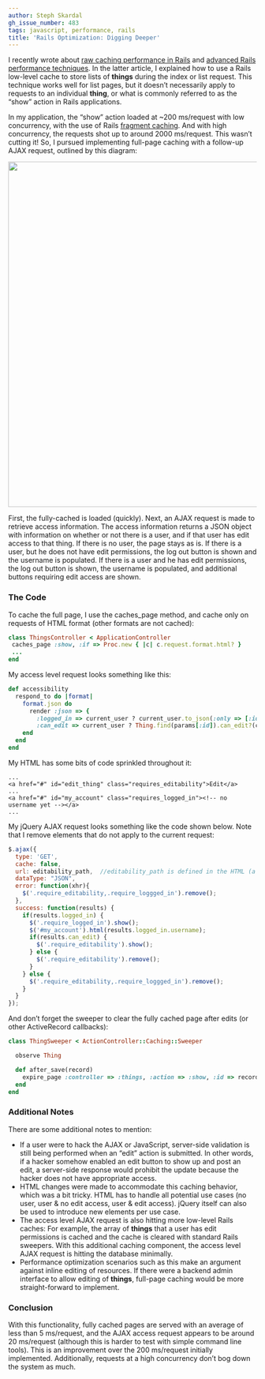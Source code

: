 ```yaml
---
author: Steph Skardal
gh_issue_number: 483
tags: javascript, performance, rails
title: 'Rails Optimization: Digging Deeper'
---
```


I recently wrote about [raw caching performance in Rails](/blog/2011/07/12/raw-caching-performance-in-rubyrails) and [advanced Rails performance techniques](/blog/2011/07/22/rails-optimization-advanced-techniques). In the latter article, I explained how to use a Rails low-level cache to store lists of **things** during the index or list request. This technique works well for list pages, but it doesn’t necessarily apply to requests to an individual **thing**, or what is commonly referred to as the “show” action in Rails applications.

In my application, the “show” action loaded at ~200 ms/request with low concurrency, with the use of Rails [fragment caching](https://apidock.com/rails/v2.0.0/ActionController/Caching/Fragments). And with high concurrency, the requests shot up to around 2000 ms/request. This wasn’t cutting it! So, I pursued implementing full-page caching with a follow-up AJAX request, outlined by this diagram:

<img alt="" border="0" src="/blog/2011/08/05/rails-optimization-digging-deeper/image-0.png" style="display:block; margin:0px auto 10px; text-align:center;" width="700"/>

First, the fully-cached is loaded (quickly). Next, an AJAX request is made to retrieve access information. The access information returns a JSON object with information on whether or not there is a user, and if that user has edit access to that thing. If there is no user, the page stays as is. If there is a user, but he does not have edit permissions, the log out button is shown and the username is populated. If there is a user and he has edit permissions, the log out button is shown, the username is populated, and additional buttons requiring edit access are shown.

### The Code

To cache the full page, I use the caches_page method, and cache only on requests of HTML format (other formats are not cached):

```ruby
class ThingsController < ApplicationController
 caches_page :show, :if => Proc.new { |c| c.request.format.html? }
 ...
end
```

My access level request looks something like this:

```ruby
def accessibility
  respond_to do |format|
    format.json do
      render :json => {
        :logged_in => current_user ? current_user.to_json(:only => [:id, :username]) : false,
        :can_edit => current_user ? Thing.find(params[:id]).can_edit?(current_user) : false }
    end
  end
end
```

My HTML has some bits of code sprinkled throughout it:

```nohighlight
...
<a href="#" id="edit_thing" class="requires_editability">Edit</a>
...
<a href="#" id="my_account" class="requires_logged_in"><!-- no username yet --></a>
...
```

My jQuery AJAX request looks something like the code shown below. Note that I remove elements that do not apply to the current request:

```javascript
$.ajax({
  type: 'GET',
  cache: false,
  url: editability_path,  //editability_path is defined in the HTML (a JavaScript variable)
  dataType: "JSON",
  error: function(xhr){
    $('.require_editability,.require_loggged_in').remove();
  },
  success: function(results) {
    if(results.logged_in) {
      $('.require_logged_in').show();
      $('#my_account').html(results.logged_in.username);
      if(results.can_edit) {
        $('.require_editability').show();
      } else {
        $('.require_editability').remove();
      }
    } else {
      $('.require_editability,.require_loggged_in').remove();
    }
  }
});
```

And don’t forget the sweeper to clear the fully cached page after edits (or other ActiveRecord callbacks):

```ruby
class ThingSweeper < ActionController::Caching::Sweeper

  observe Thing

  def after_save(record)
    expire_page :controller => :things, :action => :show, :id => record.id
  end
end
```

### Additional Notes

There are some additional notes to mention:

- If a user were to hack the AJAX or JavaScript, server-side validation is still being performed when an “edit” action is submitted. In other words, if a hacker somehow enabled an edit button to show up and post an edit, a server-side response would prohibit the update because the hacker does not have appropriate access.
- HTML changes were made to accommodate this caching behavior, which was a bit tricky. HTML has to handle all potential use cases (no user, user & no edit access, user & edit access). jQuery itself can also be used to introduce new elements per use case.
- The access level AJAX request is also hitting more low-level Rails caches: For example, the array of **things** that a user has edit permissions is cached and the cache is cleared with standard Rails sweepers. With this additional caching component, the access level AJAX request is hitting the database minimally.
- Performance optimization scenarios such as this make an argument against inline editing of resources. If there were a backend admin interface to allow editing of **things**, full-page caching would be more straight-forward to implement.

### Conclusion

With this functionality, fully cached pages are served with an average of less than 5 ms/request, and the AJAX access request appears to be around 20 ms/request (although this is harder to test with simple command line tools). This is an improvement over the 200 ms/request initially implemented. Additionally, requests at a high concurrency don’t bog down the system as much.
